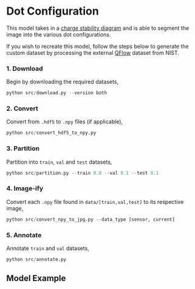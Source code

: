 # Dot Configuration

This model takes in a [charge stability diagram](https://www.qutube.nl/machine-learning-for-semiconductor-quantum-devices/charge-stability-diagrams) and is able to segment the image into the various dot configurations.

If you wish to recreate this model, follow the steps below to generate the custom dataset by processing the external [QFlow](https://data.nist.gov/od/id/66492819760D3FF6E05324570681BA721894) dataset from NIST. 

### 1. Download 

Begin by downloading the required datasets,
```python
python src/download.py --version both
```

### 2. Convert

Convert from `.hdf5` to `.npy` files (if applicable),
```python
python src/convert_hdf5_to_npy.py
```

### 3. Partition

Partition into `train`, `val` and `test` datasets,
```python
python src/partition.py --train 0.8 --val 0.1 --test 0.1
```

### 4. Image-ify

Convert each `.npy` file found in `data/[train,val,test]` to its respective image,
```python
python src/convert_npy_to_jpg.py --data_type [sensor, current]
```

### 5. Annotate 

Annotate `train` and `val` datasets,
```python
python src/annotate.py
```

## Model Example